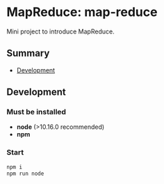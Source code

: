 # MapReduce: map-reduce

Mini project to introduce MapReduce.

## Summary

- [Development](#development)


## Development

### Must be installed

- **node** (>10.16.0 recommended)
- **npm**

### Start

```zsh
npm i
npm run node
```
